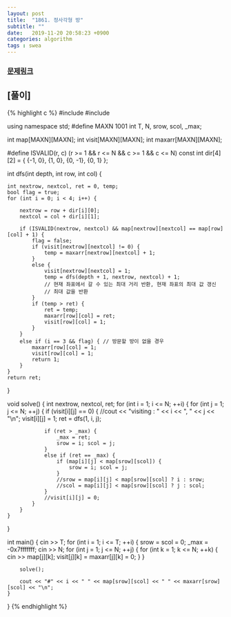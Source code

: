 ```yaml
---
layout: post
title:  "1861. 정사각형 방"
subtitle: ""
date:   2019-11-20 20:58:23 +0900
categories: algorithm
tags : swea
---
```

### [문제링크]({{"https://swexpertacademy.com/main/code/problem/problemDetail.do?contestProbId=AV5LtJYKDzsDFAXc"}})

## [풀이]

{% highlight c %}
#include <iostream>
#include <deque>

using namespace std;
#define MAXN 1001
int T, N, srow, scol, _max;

int map[MAXN][MAXN];
int visit[MAXN][MAXN];
int maxarr[MAXN][MAXN];

#define ISVALID(r, c) (r >= 1 && r <= N && c >= 1 && c <= N)
const int dir[4][2] = { {-1, 0}, {1, 0}, {0, -1}, {0, 1} };

int dfs(int depth, int row, int col) {

	int nextrow, nextcol, ret = 0, temp;
	bool flag = true;
	for (int i = 0; i < 4; i++) {
		
		nextrow = row + dir[i][0];
		nextcol = col + dir[i][1];

		if (ISVALID(nextrow, nextcol) && map[nextrow][nextcol] == map[row][col] + 1) {
			flag = false;
			if (visit[nextrow][nextcol] != 0) {
				temp = maxarr[nextrow][nextcol] + 1;
			}
			else {
				visit[nextrow][nextcol] = 1;
				temp = dfs(depth + 1, nextrow, nextcol) + 1;
				// 현재 좌표에서 갈 수 있는 최대 거리 반환, 현재 좌표의 최대 값 갱신
				// 최대 값을 반환
			}
			if (temp > ret) {
				ret = temp;
				maxarr[row][col] = ret;
				visit[row][col] = 1;
			}
		}
		else if (i == 3 && flag) { // 방문할 방이 없을 경우
			maxarr[row][col] = 1;
			visit[row][col] = 1;
			return 1;
		}		
	}
	return ret;
}

void solve() {
	int nextrow, nextcol, ret;
	for (int i = 1; i <= N; ++i) {
		for (int j = 1; j <= N; ++j) {
			if (visit[i][j] == 0) {
				//cout << "visiting : " << i << ", " << j << "\n";
				visit[i][j] = 1;
				ret = dfs(1, i, j);
				
				if (ret > _max) {
					_max = ret;
					srow = i; scol = j;
				}
				else if (ret == _max) {
					if (map[i][j] < map[srow][scol]) {
						srow = i; scol = j;
					}
					//srow = map[i][j] < map[srow][scol] ? i : srow;
					//scol = map[i][j] < map[srow][scol] ? j : scol;
				}
				//visit[i][j] = 0;
			}
		}
	}
}


int main() {
	cin >> T;
	for (int i = 1; i <= T; ++i) {
		srow = scol = 0;
		_max = -0x7fffffff;
		cin >> N;
		for (int j = 1; j <= N; ++j) {
			for (int k = 1; k <= N; ++k) {
				cin >> map[j][k];
				visit[j][k] = maxarr[j][k] = 0;
			}
		}

		solve();
		
		cout << "#" << i << " " << map[srow][scol] << " " << maxarr[srow][scol] << "\n";
	}
}
{% endhighlight %}